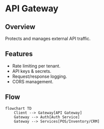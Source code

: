 # API Gateway

## Overview
Protects and manages external API traffic.

## Features
- Rate limiting per tenant.
- API keys & secrets.
- Request/response logging.
- CORS management.

## Flow
```mermaid
flowchart TD
    Client --> Gateway[API Gateway]
    Gateway --> Auth[Auth Service]
    Gateway --> Services[POS/Inventory/CRM]
```
